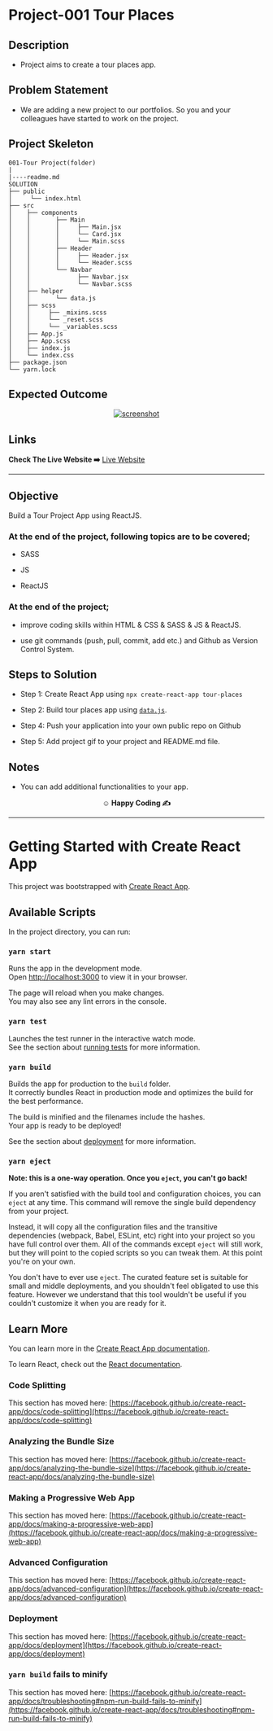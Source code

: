 # Project-001 Tour Places

## Description

- Project aims to create a tour places app.

## Problem Statement

- We are adding a new project to our portfolios. So you and your colleagues have started to work on the project.

## Project Skeleton

```
001-Tour Project(folder)
|
|----readme.md
SOLUTION
├── public
│     └── index.html
├── src
│    ├── components
│    │       ├── Main
│    │       │     ├── Main.jsx
│    │       │     └── Card.jsx
│    │       │     └── Main.scss
│    │       ├── Header
│    │       │     ├── Header.jsx
│    │       │     └── Header.scss
│    │       └── Navbar
│    │             ├── Navbar.jsx
│    │             └── Navbar.scss
│    ├── helper
│    │       └── data.js
│    ├── scss
│    │     ├── _mixins.scss
│    │     └── _reset.scss
│    │     └── _variables.scss
│    ├── App.js
│    ├── App.scss
│    ├── index.js
│    └── index.css
├── package.json
└── yarn.lock

```

## Expected Outcome

<p align="center">
<a href="#"><img src="tourplaces.gif" alt="screenshot"></a>
</p>

## Links
<p align="left">
<b>Check The Live Website ➡️</b> <a href="https://mytourplaces.netlify.app/">Live Website</a>
</p>
<hr>


## Objective

Build a Tour Project App using ReactJS.

### At the end of the project, following topics are to be covered;

- SASS

- JS

- ReactJS

### At the end of the project;

- improve coding skills within HTML & CSS & SASS & JS & ReactJS.

- use git commands (push, pull, commit, add etc.) and Github as Version Control System.

## Steps to Solution

- Step 1: Create React App using `npx create-react-app tour-places`

- Step 2: Build tour places app using [`data.js`](./src/helper/data.js).

- Step 4: Push your application into your own public repo on Github

- Step 5: Add project gif to your project and README.md file.

## Notes

- You can add additional functionalities to your app.

**<p align="center">&#9786; Happy Coding &#9997;</p>**

---

# Getting Started with Create React App

This project was bootstrapped with [Create React App](https://github.com/facebook/create-react-app).

## Available Scripts

In the project directory, you can run:

### `yarn start`

Runs the app in the development mode.\
Open [http://localhost:3000](http://localhost:3000) to view it in your browser.

The page will reload when you make changes.\
You may also see any lint errors in the console.

### `yarn test`

Launches the test runner in the interactive watch mode.\
See the section about [running tests](https://facebook.github.io/create-react-app/docs/running-tests) for more information.

### `yarn build`

Builds the app for production to the `build` folder.\
It correctly bundles React in production mode and optimizes the build for the best performance.

The build is minified and the filenames include the hashes.\
Your app is ready to be deployed!

See the section about [deployment](https://facebook.github.io/create-react-app/docs/deployment) for more information.

### `yarn eject`

**Note: this is a one-way operation. Once you `eject`, you can't go back!**

If you aren't satisfied with the build tool and configuration choices, you can `eject` at any time. This command will remove the single build dependency from your project.

Instead, it will copy all the configuration files and the transitive dependencies (webpack, Babel, ESLint, etc) right into your project so you have full control over them. All of the commands except `eject` will still work, but they will point to the copied scripts so you can tweak them. At this point you're on your own.

You don't have to ever use `eject`. The curated feature set is suitable for small and middle deployments, and you shouldn't feel obligated to use this feature. However we understand that this tool wouldn't be useful if you couldn't customize it when you are ready for it.

## Learn More

You can learn more in the [Create React App documentation](https://facebook.github.io/create-react-app/docs/getting-started).

To learn React, check out the [React documentation](https://reactjs.org/).

### Code Splitting

This section has moved here: [https://facebook.github.io/create-react-app/docs/code-splitting](https://facebook.github.io/create-react-app/docs/code-splitting)

### Analyzing the Bundle Size

This section has moved here: [https://facebook.github.io/create-react-app/docs/analyzing-the-bundle-size](https://facebook.github.io/create-react-app/docs/analyzing-the-bundle-size)

### Making a Progressive Web App

This section has moved here: [https://facebook.github.io/create-react-app/docs/making-a-progressive-web-app](https://facebook.github.io/create-react-app/docs/making-a-progressive-web-app)

### Advanced Configuration

This section has moved here: [https://facebook.github.io/create-react-app/docs/advanced-configuration](https://facebook.github.io/create-react-app/docs/advanced-configuration)

### Deployment

This section has moved here: [https://facebook.github.io/create-react-app/docs/deployment](https://facebook.github.io/create-react-app/docs/deployment)

### `yarn build` fails to minify

This section has moved here: [https://facebook.github.io/create-react-app/docs/troubleshooting#npm-run-build-fails-to-minify](https://facebook.github.io/create-react-app/docs/troubleshooting#npm-run-build-fails-to-minify)
